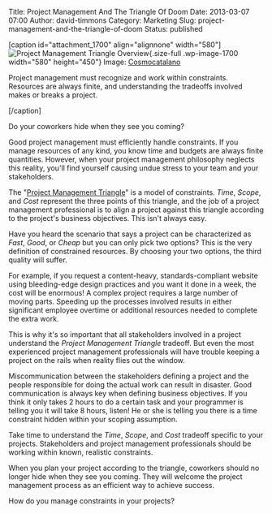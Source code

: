 Title: Project Management And The Triangle Of Doom
Date: 2013-03-07 07:00
Author: david-timmons
Category: Marketing
Slug: project-management-and-the-triangle-of-doom
Status: published

\[caption id="attachment\_1700" align="alignnone" width="580"\]![Project
Management Triangle
Overview](http://david.timmons.io/wp-content/uploads/2013/03/project-management-and-the-triangle-of-doom0.jpg "Project Management And The Triangle Of Doom"){.size-full
.wp-image-1700 width="580" height="450"} Image:
[Cosmocatalano](http://en.wikipedia.org/wiki/File:Project-triangle.svg "Project Triangle by Cosmocatalano")

Project management must recognize and work within constraints. Resources
are always finite, and understanding the tradeoffs involved makes or
breaks a project.

\[/caption\]

Do your coworkers hide when they see you coming?

Good project management must efficiently handle constraints. If you
manage resources of any kind, you know time and budgets are always
finite quantities. However, when your project management philosophy
neglects this reality, you'll find yourself causing undue stress to your
team and your stakeholders.

The "[Project Management
Triangle](http://en.wikipedia.org/wiki/Project_triangle "Click here to read more about the Project Management Triangle.")"
is a model of constraints. *Time*, *Scope*, and *Cost* represent the
three points of this triangle, and the job of a project management
professional is to align a project against this triangle according to
the project's business objectives. This isn't always easy.

Have you heard the scenario that says a project can be characterized as
*Fast*, *Good*, or *Cheap* but you can only pick two options? This is
the very definition of constrained resources. By choosing your two
options, the third quality will suffer.

For example, if you request a content-heavy, standards-compliant website
using bleeding-edge design practices and you want it done in a week, the
cost will be enormous! A complex project requires a large number of
moving parts. Speeding up the processes involved results in either
significant employee overtime or additional resources needed to complete
the extra work.

This is why it's so important that all stakeholders involved in a
project understand the *Project Management Triangle* tradeoff. But even
the most experienced project management professionals will have trouble
keeping a project on the rails when reality flies out the window.

Miscommunication between the stakeholders defining a project and the
people responsible for doing the actual work can result in disaster.
Good communication is always key when defining business objectives. If
you think it only takes 2 hours to do a certain task and your programmer
is telling you it will take 8 hours, listen! He or she is telling you
there is a time constraint hidden within your scoping assumption.

Take time to understand the *Time*, *Scope*, and *Cost* tradeoff
specific to your projects. Stakeholders and project management
professionals should be working within known, realistic constraints.

When you plan your project according to the triangle, coworkers should
no longer hide when they see you coming. They will welcome the project
management process as an efficient way to achieve success.

How do you manage constraints in your projects?

